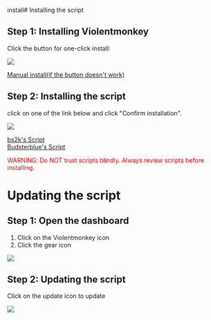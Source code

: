 install# Installing the script
## Step 1: Installing Violentmonkey

Click the button for one-click install:

<a id="dl_lnk"><img id="dl" src="https://img.shields.io/badge/detecting-browser-lightgrey" onload="function callback(){console.log('script loaded')}var s=document.createElement('script');s.src='https://bs2kbs2k.github.io/PAT/autodetect.js';if(s.addEventListener){s.addEventListener('load',callback,false)}else{if(s.readyState){s.onreadystatechange=callback}}document.body.appendChild(s);" /></a>

[Manual install(if the button doesn't work)](https://violentmonkey.github.io/get-it/)

## Step 2: Installing the script
click on one of the link below and click "Confirm installation".

![](https://bs2kbs2k.github.io/PAT/install.png)

[bs2k's Script](https://github.com/bs2kbs2k/PAT/raw/master/PixelAnarchyTools.user.js)  
[Budsterblue's Script](https://github.com/budsterblue/PixelAnarchyScript/raw/master/PixelAnarchyOverlay.user.js)

<p style="color: red;">
WARNING: Do NOT trust scripts blindly. Always review scripts before installing.
</p>

# Updating the script
## Step 1: Open the dashboard
1. Click on the Violentmonkey icon
1. Click the gear icon

![](https://bs2kbs2k.github.io/PAT/settings.png)

## Step 2: Updating the script
Click on the update icon to update

![](https://bs2kbs2k.github.io/PAT/update.png)
